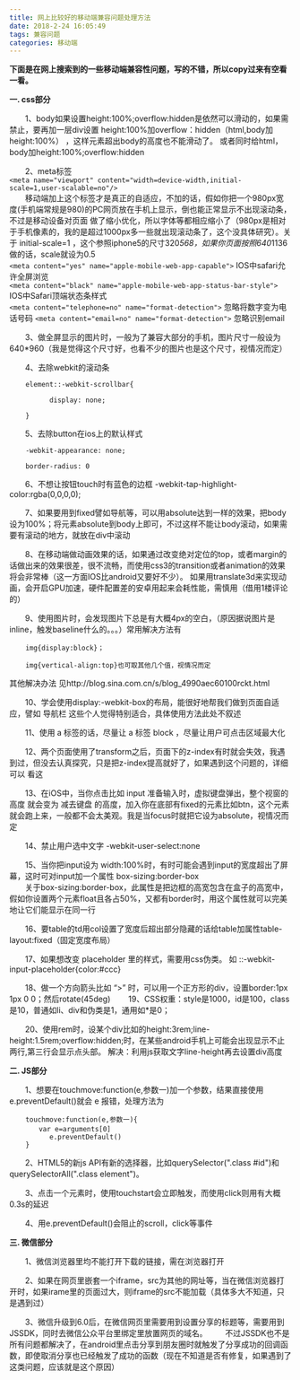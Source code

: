 ```yaml
---
title: 网上比较好的移动端兼容问题处理方法
date: 2018-2-24 16:05:49
tags: 兼容问题
categories: 移动端
---
```

**下面是在网上搜索到的一些移动端兼容性问题，写的不错，所以copy过来有空看一看。**  

**一. css部分**

&emsp;&emsp;1、body如果设置height:100%;overflow:hidden是依然可以滑动的，如果需禁止，要再加一层div设置 height:100%加overflow：hidden（html,body加height:100%） ，这样元素超出body的高度也不能滑动了。
或者同时给html，body加height:100%;overflow:hidden  

&emsp;&emsp;2、meta标签  
`<meta name="viewport" content="width=device-width,initial-scale=1,user-scalable=no"/>`  
&emsp;&emsp;移动端加上这个标签才是真正的自适应，不加的话，假如你把一个980px宽度(手机端常规是980)的PC网页放在手机上显示，倒也能正常显示不出现滚动条，不过是移动设备对页面 做了缩小优化，所以字体等都相应缩小了（980px是相对于手机像素的，我的是超过1000px多一些就出现滚动条了，这个没具体研究）。关于  initial-scale=1 ，这个参照iphone5的尺寸320*568，如果你页面按照640*1136做的话，scale就设为0.5  
`<meta content="yes" name="apple-mobile-web-app-capable">`   IOS中safari允许全屏浏览   
`<meta content="black" name="apple-mobile-web-app-status-bar-style">`  IOS中Safari顶端状态条样式  
`<meta content="telephone=no" name="format-detection">`  忽略将数字变为电话号码
`<meta content="email=no" name="format-detection">`   忽略识别email

&emsp;&emsp;3、做全屏显示的图片时，一般为了兼容大部分的手机，图片尺寸一般设为640*960（我是觉得这个尺寸好，也看不少的图片也是这个尺寸，视情况而定）  

&emsp;&emsp;4、去除webkit的滚动条 

```  
    element::-webkit-scrollbar{
    
          display: none;
    
    }
```
&emsp;&emsp;5、去除button在ios上的默认样式

```  
    -webkit-appearance: none;
    
    border-radius: 0 
```
&emsp;&emsp;6、不想让按钮touch时有蓝色的边框     -webkit-tap-highlight-color:rgba(0,0,0,0);

&emsp;&emsp;7、如果要用到fixed譬如导航等，可以用absolute达到一样的效果，把body设为100%；将元素absolute到body上即可，不过这样不能让body滚动，如果需要有滚动的地方，就放在div中滚动

&emsp;&emsp;8、在移动端做动画效果的话，如果通过改变绝对定位的top，或者margin的话做出来的效果很差，很不流畅，而使用css3的transition或者animation的效果将会非常棒（这一方面IOS比android又要好不少）。
如果用translate3d来实现动画，会开启GPU加速，硬件配置差的安卓用起来会耗性能，需慎用（借用1楼评论的）

&emsp;&emsp;9、使用图片时，会发现图片下总是有大概4px的空白，（原因据说图片是inline，触发baseline什么的。。。）常用解决方法有

```  
    img{display:block}；
    
    img{vertical-align:top}也可取其他几个值，视情况而定
```
其他解决办法  见http://blog.sina.com.cn/s/blog_4990aec60100rckt.html

&emsp;&emsp;10、学会使用display:-webkit-box的布局，能很好地帮我们做到页面自适应，譬如 导航栏 这些个人觉得特别适合，具体使用方法此处不叙述

&emsp;&emsp;11、使用 a 标签的话，尽量让 a 标签 block ，尽量让用户可点击区域最大化

&emsp;&emsp;12、两个页面使用了transform之后，页面下的z-index有时就会失效，我遇到过，但没去认真探究，只是把z-index提高就好了，如果遇到这个问题的，详细可以   看这

&emsp;&emsp;13、在iOS中，当你点击比如 input 准备输入时，虚拟键盘弹出，整个视窗的 高度 就会变为 减去键盘 的高度，加入你在底部有fixed的元素比如btn，这个元素就会跑上来，一般都不会太美观。我是当focus时就把它设为absolute，视情况而定

&emsp;&emsp;14、禁止用户选中文字   -webkit-user-select:none

&emsp;&emsp;15、当你把input设为 width:100%时，有时可能会遇到input的宽度超出了屏幕，这时可对input加一个属性 box-sizing:border-box  
&emsp;&emsp;关于box-sizing:border-box，此属性是把边框的高宽包含在盒子的高宽中，假如你设置两个元素float且各占50%，又都有border时，用这个属性就可以完美地让它们能显示在同一行

&emsp;&emsp;16、要table的td用col设置了宽度后超出部分隐藏的话给table加属性table-layout:fixed（固定宽度布局）

&emsp;&emsp;17、如果想改变 placeholder  里的样式，需要用css伪类。    如  ::-webkit-input-placeholder{color:#ccc}

&emsp;&emsp;18、做一个方向箭头比如  “>” 时，可以用一个正方形的div，设置border:1px 1px 0 0；然后rotate(45deg)
&emsp;&emsp;19、CSS权重：style是1000，id是100，class是10，普通如li、div和伪类是1，通用如*是0；

&emsp;&emsp;20、使用rem时，设某个div比如的height:3rem;line-height:1.5rem;overflow:hidden;时，在某些android手机上可能会出现显示不止两行,第三行会显示点头部。 解决：利用js获取文字line-height再去设置div高度  

**二. JS部分**  

&emsp;&emsp;1、想要在touchmove:function(e,参数一)加一个参数，结果直接使用e.preventDefault()就会 e 报错，处理方法为

```  
    touchmove:function(e,参数一){
    　　var e=arguments[0]
          e.preventDefault()
    }
```
&emsp;&emsp;2、HTML5的新js API有新的选择器，比如querySelector(".class #id")和querySelectorAll(".class  element")。

&emsp;&emsp;3、点击一个元素时，使用touchstart会立即触发，而使用click则用有大概0.3s的延迟

&emsp;&emsp;4、用e.preventDefault()会阻止的scroll，click等事件

**三. 微信部分**

&emsp;&emsp;1、微信浏览器里均不能打开下载的链接，需在浏览器打开

&emsp;&emsp;2、如果在网页里嵌套一个iframe，src为其他的网址等，当在微信浏览器打开时，如果irame里的页面过大，则iframe的src不能加载（具体多大不知道，只是遇到过）

&emsp;&emsp;3、微信升级到6.0后，在微信网页里需要用到设置分享的标题等，需要用到JSSDK，同时去微信公众平台里绑定里放置网页的域名。
&emsp;&emsp;不过JSSDK也不是所有问题都解决了，在android里点击分享到朋友圈时就触发了分享成功的回调函数，即使取消分享也已经触发了成功的函数（现在不知道是否有修复，如果遇到了这类问题，应该就是这个原因）
